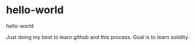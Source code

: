 # hello-world
hello-world 

Just doing my best to learn github and this process. Goal is to learn solidity. 
